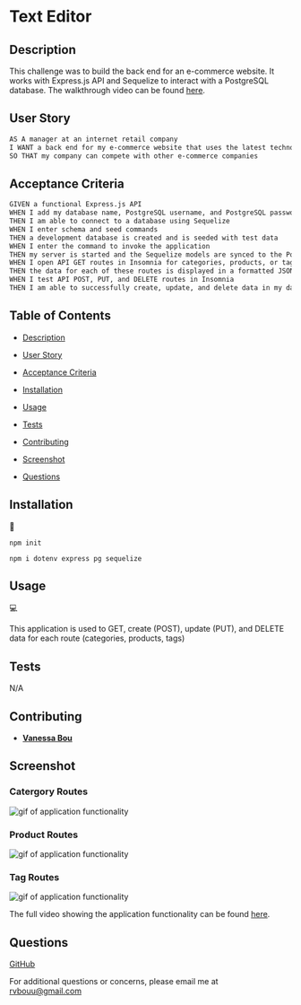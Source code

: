 # Text Editor

## Description

This challenge was to build the back end for an e-commerce website. It works with Express.js API and Sequelize to interact with a PostgreSQL database. The walkthrough video can be found [here](https://drive.google.com/file/d/1s7N0ClafLIgskt6gIZb_Ynp5ANdq8Xx3/view?usp=sharing).

## User Story

```md
AS A manager at an internet retail company
I WANT a back end for my e-commerce website that uses the latest technologies
SO THAT my company can compete with other e-commerce companies
```

## Acceptance Criteria

```md
GIVEN a functional Express.js API
WHEN I add my database name, PostgreSQL username, and PostgreSQL password to an environment variable file
THEN I am able to connect to a database using Sequelize
WHEN I enter schema and seed commands
THEN a development database is created and is seeded with test data
WHEN I enter the command to invoke the application
THEN my server is started and the Sequelize models are synced to the PostgreSQL database
WHEN I open API GET routes in Insomnia for categories, products, or tags
THEN the data for each of these routes is displayed in a formatted JSON
WHEN I test API POST, PUT, and DELETE routes in Insomnia
THEN I am able to successfully create, update, and delete data in my database
```

## Table of Contents

* [Description](#description)

* [User Story](#user-story)

* [Acceptance Criteria](#acceptance-criteria)

* [Installation](#installation)

* [Usage](#usage)

* [Tests](#tests)

* [Contributing](#contributing)

* [Screenshot](#screenshot)

* [Questions](#questions)

## Installation

💾

`npm init`

`npm i dotenv express pg sequelize`

## Usage

💻

This application is used to GET, create (POST), update (PUT), and DELETE data for each route (categories, products, tags)

## Tests

N/A

## Contributing

* [**Vanessa Bou**](https://github.com/rvbouu)

## Screenshot

### Catergory Routes
![gif of application functionality](./images/categories.gif)

### Product Routes
![gif of application functionality](./images/products.gif)

### Tag Routes
![gif of application functionality](./images/tags.gif)



The full video showing the application functionality can be found [here](https://drive.google.com/file/d/1s7N0ClafLIgskt6gIZb_Ynp5ANdq8Xx3/view?usp=sharing).

## Questions

  [GitHub](https://github.com/rvbouu)

  For additional questions or concerns, please email me at rvbouu@gmail.com
